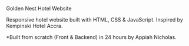 Golden Nest Hotel Website

Responsive hotel website built with HTML, CSS & JavaScript. Inspired by Kempinski Hotel Accra.

*Built from scratch (Front & Backend) in 24 hours by Appiah Nicholas.
